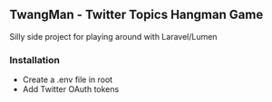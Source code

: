 ## TwangMan - Twitter Topics Hangman Game

Silly side project for playing around with Laravel/Lumen

### Installation

- Create a .env file in root
- Add Twitter OAuth tokens


